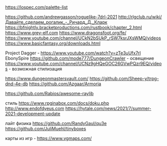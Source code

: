 ﻿https://lospec.com/palette-list

https://github.com/andrewgasson/roguelike-7drl-2021
http://rlgclub.ru/wiki/Давайте_сделаем_рогалик_-_Ричард_Д._Кларк
https://bfnightly.bracketproductions.com/rustbook/chapter_2.html
https://www.grey-elf.com
https://www.dragonsfoot.org/fe/
https://www.youtube.com/channel/UCkN2bSUkP_rSW7ksrJXsWMQ/videos
https://www.basicfantasy.org/downloads.html


Project Dagger - https://www.youtube.com/watch?v=zTe3uUfx7rI
EbonySpire
https://github.com/mode777/DungeonCrawler - освещение
https://www.youtube.com/channel/UCNz9gHQeGOC26GVwPQzr9EQ/videos - возможная стилизация

https://www.dungeonmastersvault.com/
https://github.com/Sheep-y/trpg-dnd-4e-db
https://github.com/Azgaar/Armoria

https://github.com/Rabios/awesome-raylib

стиль
https://www.rpginabox.com/docs/doku.php
http://www.endofdyeus.com
https://hytale.com/news/2021/7/summer-2021-development-update


лайт физика
https://github.com/RandyGaul/qu3e
https://github.com/JuliMuehl/tinyboxes


карты из игр - https://www.vgmaps.com/
